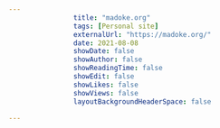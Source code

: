 ---
                title: "madoke.org"
                tags: [Personal site]
                externalUrl: "https://madoke.org/"
                date: 2021-08-08
                showDate: false
                showAuthor: false
                showReadingTime: false
                showEdit: false
                showLikes: false
                showViews: false
                layoutBackgroundHeaderSpace: false
                ---
